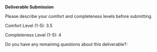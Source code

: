 **Deliverable Submission**

Please describe your comfort and completeness levels before submitting.

Comfort Level (1-5): 3.5

Completeness Level (1-5): 4

Do you have any remaining questions about this deliverable?:
